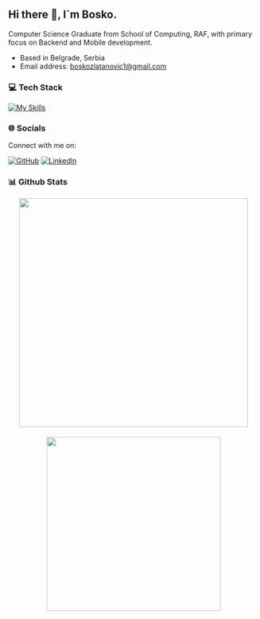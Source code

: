 ## Hi there 👋, I`m Bosko.

Computer Science Graduate from School of Computing, RAF, with primary focus on Backend and Mobile development. 

* Based in Belgrade, Serbia
* Email address: boskozlatanovic1@gmail.com

### 💻 Tech Stack

[![My Skills](https://skillicons.dev/icons?i=java,spring,mysql,postgres,docker,kubernetes,react,ts,js,html,css,tailwind,angular,nodejs,androidstudio,kotlin,c#)](https://skillicons.dev)
### 🌐 Socials

Connect with me on:

[![GitHub](https://skillicons.dev/icons?i=github)](https://github.com/BoskoZlatanovicRAF)
[![LinkedIn](https://skillicons.dev/icons?i=linkedin)](https://www.linkedin.com/in/bosko-zlatanovic/)


### 📊 Github Stats

<div align="center" style="display: flex; flex-wrap: wrap; justify-content: center; gap: 20px;">
  <img src="https://github-readme-stats.vercel.app/api?username=BoskoZlatanovicRAF&theme=dark&show_icons=true&hide_border=false&count_private=true" width="460"/>
  <img src="https://github-readme-stats.vercel.app/api/top-langs/?username=BoskoZlatanovicRAF&theme=dark&show_icons=true&hide_border=false&layout=compact" width="350"/>
</div>

